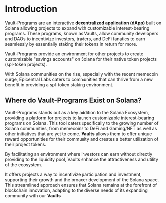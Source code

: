 # Introduction 

Vault-Programs are an interactive **decentralized application (dApp)** built on Solana allowing projects to expand with customizable interest-bearing programs. These programs, known as Vaults, allow community developers and DAOs to incentivize investors, traders, and DeFi fanatics to earn seamlessly by essentially staking their tokens in return for more.

Vault-Programs provide an environment for other projects to create customizable "savings accounts" on Solana for their native token projects (spl-token projects).

With Solana communities on the rise, especially with the recent memecoin surge, Epicentral Labs caters to communities that can thrive from a new benefit in providing a spl-token staking environment.


## Where do Vault-Programs Exist on Solana?

Vault-Programs stands out as a key addition to the Solana Ecosystem, providing a platform for projects to launch customizable interest-bearing programs on Solana. This tool caters specifically to the growing number of Solana communities, from memecoins to DeFi and Gaming/NFT as well as other initiatives that are yet to come. **Vaults** allows them to offer unique reward opportunities for their community and creates a better utilization of their project tokens. 

By facilitating an environment where investors can earn without directly providing to the liquidity pool, Vaults enhance the attractiveness and utility of the ecosystem.

It offers projects a way to incentivize participation and investment, supporting their growth and the broader development of the Solana space. This streamlined approach ensures that Solana remains at the forefront of blockchain innovation, adapting to the diverse needs of its expanding community with our **Vaults**